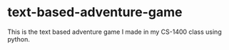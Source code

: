 # text-based-adventure-game
This is the text based adventure game I made in my CS-1400 class using python.
